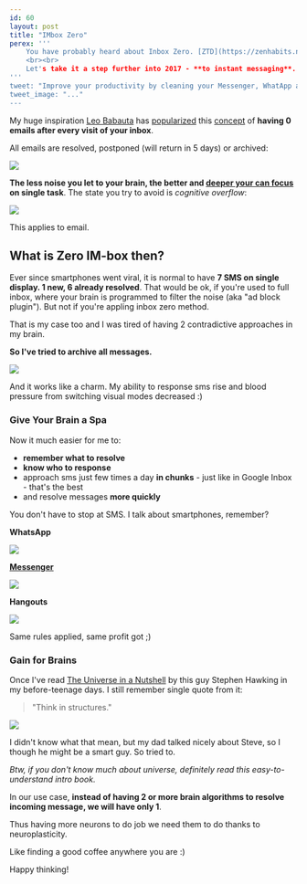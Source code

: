 ```yaml
---
id: 60
layout: post
title: "IMbox Zero"
perex: '''
    You have probably heard about Inbox Zero. [ZTD](https://zenhabits.net/zen-to-done-ztd-the-ultimate-simple-productivity-system/) technique, **to keep your email inbox clean and your brain well rested**.
    <br><br>
    Let's take it a step further into 2017 - **to instant messaging**. 
'''
tweet: "Improve your productivity by cleaning your Messenger, WhatApp and SMS #gtd #inboxzero #neurohacking #zen"
tweet_image: "..."
---
```


My huge inspiration [Leo Babauta](https://zenhabits.net/) has [popularized](https://zenhabits.net/email-zen-clear-out-your-inbox/) this [concept](https://zenhabits.net/email-sanity/) of **having 0 emails after every visit of your inbox**. 

All emails are resolved, postponed (will return in 5 days) or archived:

<img src="/assets/images/posts/2017/imbox-zero/inbox.png" class="img-thumbnail">


**The less noise you let to your brain, the better and [deeper your can focus](/blog/2017/09/25/3-non-it-books-that-help-you-to-become-better-programmer/#deep-work-by-cal-newport) on single task**. The state you try to avoid is *cognitive overflow*:
 
<img src="/assets/images/posts/2017/imbox-zero/full-inbox.png" class="img-thumbnail">
 

This applies to email.


## What is Zero IM-box then?

Ever since smartphones went viral, it is normal to have **7 SMS on single display. 1 new, 6 already resolved**. 
That would be ok, if you're used to full inbox, where your brain is programmed to filter the noise (aka "ad block plugin"). But not if you're appling inbox zero method.

That is my case too and I was tired of having 2 contradictive approaches in my brain.


**So I've tried to archive all messages.**

<img src="/assets/images/posts/2017/imbox-zero/sms.png" class="img-thumbnail col-md-4">

And it works like a charm. My ability to response sms rise and blood pressure from switching visual modes decreased :)


### Give Your Brain a Spa 

Now it much easier for me to:

- **remember what to resolve**
- **know who to response**
- approach sms just few times a day **in chunks** - just like in Google Inbox - that's the best
- and resolve messages **more quickly**


You don't have to stop at SMS. I talk about smartphones, remember?


**WhatsApp**

<img src="/assets/images/posts/2017/imbox-zero/whatsapp.png" class="img-thumbnail col-md-4">


**[Messenger](https://messenger.com)**

<img src="/assets/images/posts/2017/imbox-zero/messenger.png" class="img-thumbnail">

**Hangouts**

<img src="/assets/images/posts/2017/imbox-zero/hangouts.png" class="img-thumbnail col-md-4">



Same rules applied, same profit got ;)



### Gain for Brains

Once I've read [The Universe in a Nutshell](https://en.wikipedia.org/wiki/The_Universe_in_a_Nutshell) by this guy Stephen Hawking in my before-teenage days. I still remember single quote from it: 

<blockquote class="blockquote">
    "Think in structures."
</blockquote>

<img src="/assets/images/posts/2017/imbox-zero/universe.jpg" class="img-thumbnail">


I didn't know what that mean, but my dad talked nicely about Steve, so I though he might be a smart guy. So tried to.

*Btw, if you don't know much about universe, definitely read this easy-to-understand intro book.*


In our use case, **instead of having 2 or more brain algorithms to resolve incoming message, we will have only 1**.

Thus having more neurons to do job we need them to do thanks to neuroplasticity. 

Like finding a good coffee anywhere you are :)


Happy thinking!

